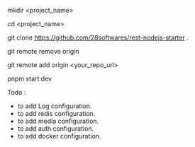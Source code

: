 mkdir <project_name>

cd <project_name>

git clone https://github.com/28softwares/rest-nodejs-starter .

git remote remove origin

git remote add origin <your_repo_url>

pnpm start:dev 




Todo : 
- to add Log configuration.
- to add redis configuration.
- to add media configuration.
- to add auth configuration.
- to add docker configuration.
